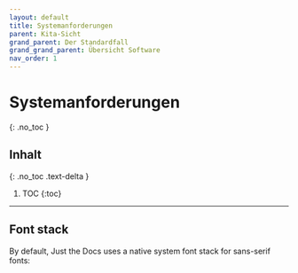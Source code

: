 ```yaml
---
layout: default
title: Systemanforderungen
parent: Kita-Sicht
grand_parent: Der Standardfall
grand_grand_parent: Übersicht Software
nav_order: 1
---
```


# Systemanforderungen
{: .no_toc }

## Inhalt
{: .no_toc .text-delta }

1. TOC
{:toc}

---

## Font stack

By default, Just the Docs uses a native system font stack for sans-serif fonts:
